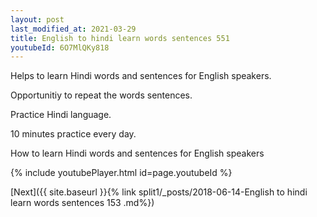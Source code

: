 ```yaml
---
layout: post
last_modified_at: 2021-03-29
title: English to hindi learn words sentences 551 
youtubeId: 6O7MlQKy818
---
```

 
 
Helps to learn Hindi words and sentences for English speakers.

Opportunitiy to repeat the words sentences. 

Practice Hindi language. 
 
10 minutes practice every day. 
 
How to learn Hindi words and sentences for English speakers 
 
{% include youtubePlayer.html id=page.youtubeId %}
 
 
[Next]({{ site.baseurl }}{% link  split1/_posts/2018-06-14-English to hindi learn words sentences 153 .md%})
 
